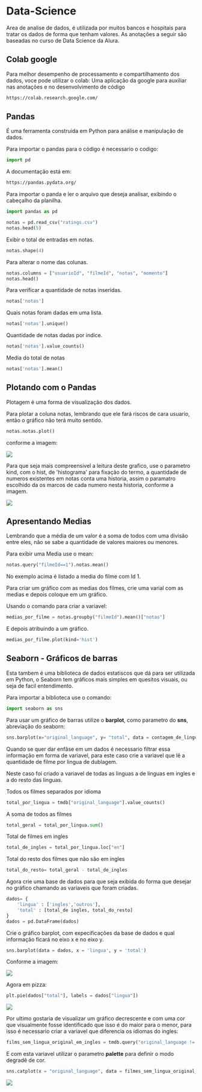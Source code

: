 # Data-Science
Area de analise de dados, é utilizada por muitos bancos e hospitais para tratar os dados de forma que tenham valores. 
As anotações a seguir são baseadas no curso de Data Science da Alura.

## Colab google
Para melhor desempenho de processamento e compartilhamento dos dados, voce pode utilizar o colab:
Uma aplicação da google para auxiliar nas anotações e no desenvolvimento de código

```html
https://colab.research.google.com/
```
## Pandas
É uma ferramenta construída em Python para análise e manipulação de dados.

Para importar o pandas para o código é necessario o codigo:

```py
import pd
```
A documentação está em:

```html
https://pandas.pydata.org/
```
Para importar o panda e ler o arquivo que deseja analisar, exibindo o cabeçalho da planilha.
```py
import pandas as pd

notas = pd.read_csv("ratings.csv")
notas.head(5)
```


Exibir o total de entradas em notas.
```py
notas.shape(4)
```


Para alterar o nome das colunas. 
```py
notas.columns = ["usuarioId", "filmeId", "notas", "momento"]
notas.head()
```

Para verificar a quantidade de notas inseridas. 
```py
notas['notas']
```

Quais notas foram dadas em uma lista.
```py
notas['notas'].unique()
```

Quantidade de notas dadas por indice.
```py
notas['notas'].value_counts()
```

Media do total de notas
```py
notas['notas'].mean()
```

## Plotando com o Pandas

Plotagem é uma forma de visualização dos dados. 

Para plotar a coluna notas, lembrando que ele fará riscos de cara usuario, então o gráfico não terá muito sentido.

```py
notas.notas.plot()
```
conforme a imagem:

![](imagens/plotagem.png)

Para que seja mais compreensivel a leitura deste grafico, use o parametro kind, com o hist, de 'histograma' para fixação do termo, a quantidade de numeros existentes em notas conta uma historia, assim o paramatro escolhido da os marcos de cada numero nesta historia, conforme a imagem.

![](imagens/histograma.png)

## Apresentando Medias
Lembrando que a média de um valor é a soma de todos com uma divisão entre eles, não se sabe a quantidade de valores maiores ou menores.

Para exibir uma Media use o mean:

```py
notas.query("filmeId==1").notas.mean()
```
No exemplo acima é listado a media do filme com Id 1.

Para criar um gráfico com as medias dos filmes, crie uma varial com as medias e depois coloque em um gráfico.

Usando o comando para criar a variavel:

```py
medias_por_filme = notas.groupby("filmeId").mean()["notas"]
```
E depois atribuindo a um gráfico.

```py
medias_por_filme.plot(kind='hist')
```
## Seaborn - Gráficos de barras

Esta tambem é uma biblioteca de dados estatiscos que dá para ser utilizada em Python, o Seaborn tem gráficos mais simples em quesitos visuais, ou seja de facil entendimento.

Para importar a biblioteca use o comando:

```py
import seaborn as sns
```
Para usar um gráfico de barras utilize o **barplot**, como parametro do **sns**, abreviação do seaborn:

```py
sns.barplot(x="original_language", y= "total", data = contagem_de_lingua)
```

Quando se quer dar enfâse em um dados é necessario filtrar essa informação em forma de variavel, para este caso crie a variavel que lê a quantidade de filme por lingua de dublagem.

Neste caso foi criado a variavel de todas as linguas a de linguas em ingles e a do resto das linguas.

Todos os filmes separados por idioma 
```py
total_por_lingua = tmdb["original_language"].value_counts()
```
A soma de todos as filmes
```py
total_geral = total_por_lingua.sum()
```
Total de filmes em ingles
```py
total_de_ingles = total_por_lingua.loc["en"]
```
Total do resto dos filmes que não são em ingles
```py
total_do_resto= total_geral - total_de_ingles
```
Agora crie uma base de dados para que seja exibida do forma que desejar no gráfico chamando as variaveis que foram criadas.

```py
dados= {
	'lingua' : ['ingles','outros'],
	'total' : [total_de ingles, total_do_resto]
}
dados = pd.DataFrame(dados)
```

Crie o gráfico barplot, com expecificações da base de dados e qual informação ficará no eixo x e no eixo y.

```py 
sns.barplot(data = dados, x = 'lingua', y = 'total')
```
Conforme a imagem:

![](imagens/graficosen.png)

Agora em pizza:

```py
plt.pie(dados["total"], labels = dados["lingua"])
```
![](imagens/pizza1.png)

Por ultimo gostaria de visualizar um gráfico decrescente e com uma cor que visualmente fosse identificado que isso é do maior para o menor, para isso é necessario criar a variavel que diferencia os idiomas do ingles:

```py
films_sem_lingua_original_em_ingles = tmdb.query("original_language != 'en'")
```

E com esta variavel utilizar o parametro **palette** para definir o modo degradê de cor.

```py 
sns.catplot(x = "original_language", data = filmes_sem_lingua_original_em_ingles, kind="count", aspect=2, palette = "GnBu_d", order = total_por_linguas_de_outros_filmes.index)
```

![](imagens/degrade.png)




